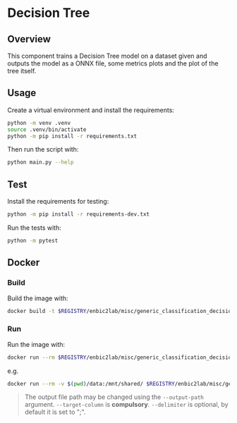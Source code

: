 # Decision Tree

## Overview
This component trains a Decision Tree model on a dataset given and outputs the model as a ONNX file, some metrics plots and the plot of the tree itself.

## Usage
Create a virtual environment and install the requirements:

```sh
python -m venv .venv
source .venv/bin/activate
python -m pip install -r requirements.txt
```

Then run the script with:
```sh
python main.py --help
```

## Test
Install the requirements for testing:
```sh
python -m pip install -r requirements-dev.txt
```
Run the tests with:

```sh
python -m pytest
```
## Docker

### Build
Build the image with:

```sh
docker build -t $REGISTRY/enbic2lab/misc/generic_classification_decisiontree:1.0.1 .
```

### Run
Run the image with:

```sh
docker run --rm $REGISTRY/enbic2lab/misc/generic_classification_decisiontree:1.0.1 --help
```

e.g.
```sh
docker run --rm -v $(pwd)/data:/mnt/shared/ $REGISTRY/enbic2lab/misc/generic_classification_decisiontree:1.0.1 --filepath-train /mnt/shared/train.csv --filepath-test /mnt/shared/test.csv --delimiter ";" --target-column "column A"
```
> The output file path may be changed using the `--output-path` argument.
> `--target-column` is **compulsory**.
> `--delimiter` is optional, by default it is set to ";".
